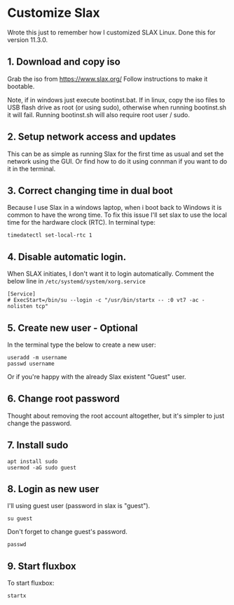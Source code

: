# Customize Slax
Wrote this just to remember how I customized SLAX Linux. Done this for version 11.3.0.

## 1. Download and copy iso
Grab the iso from https://www.slax.org/ Follow instructions to make it bootable.

Note, if in windows just execute bootinst.bat. If in linux, copy the iso files to USB flash drive as root (or using sudo), otherwise when running bootinst.sh it will fail. Running bootinst.sh will also require root user / sudo.

## 2. Setup network access and updates
This can be as simple as running Slax for the first time as usual and set the network using the GUI. Or find how to do it using connman if you want to do it in the terminal.

## 3. Correct changing time in dual boot
Because I use Slax in a windows laptop, when i boot back to Windows it is common to have the wrong time. To fix this issue I'll set slax to use the local time for the hardware clock (RTC). In terminal type: 
```
timedatectl set-local-rtc 1
```

## 4. Disable automatic login.
When SLAX initiates, I don't want it to login automatically. Comment the below line in `/etc/systemd/system/xorg.service`
```
[Service]
# ExecStart=/bin/su --login -c "/usr/bin/startx -- :0 vt7 -ac -nolisten tcp"
```

## 5. Create new user - Optional
In the terminal type the below to create a new user:
```
useradd -m username
passwd username
```

Or if you're happy with the already Slax existent "Guest" user.

## 6. Change root password
Thought about removing the root account altogether, but it's simpler to just change the password.

## 7. Install sudo
```
apt install sudo
usermod -aG sudo guest
```

## 8. Login as new user
I'll using guest user (password in slax is "guest").
```
su guest
```
Don't forget to change guest's password.
```
passwd
````

## 9. Start fluxbox
To start fluxbox:
```
startx
```

